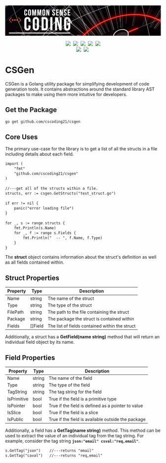 
<p align="center"><img src="https://github.com/cscoding21/cscoding/blob/main/assets/csc-banner.png?raw=true" width=728></p>

<p align="center">
    <a href="https://github.com/cscoding21/csgen"><img src="https://img.shields.io/badge/built_with-Go-29BEB0.svg?style=flat-square"></a>&nbsp;
    <a href="https://goreportcard.com/report/github.com/cscoding21/csgen"><img src="https://goreportcard.com/badge/github.com/cscoding21/csgen?style=flat-square"></a>&nbsp;
 <a href="https://pkg.go.dev/mod/github.com/cscoding21/csgen"><img src="https://pkg.go.dev/badge/mod/github.com/cscoding21/csgen"></a>&nbsp;
    <a href="https://github.com/cscoding21/csgen/" alt="Stars">
        <img src="https://img.shields.io/github/stars/cscoding21/csgen?color=0052FF&labelColor=090422" /></a>&nbsp;
    <a href="https://github.com/cscoding21/csgen/pulse" alt="Activity">
        <img src="https://img.shields.io/github/commit-activity/m/cscoding21/csgen?color=0052FF&labelColor=090422" /></a>
    <br />
    <!-- <a href="https://discord.gg/BjV88Bys" alt="Discord">
        <img src="https://img.shields.io/discord/1196192809120710779" /></a>&nbsp; -->
    <a href="https://www.youtube.com/@CommonSenseCoding-ge5dn" alt="YouTube">
        <img src="https://img.shields.io/badge/youtube-watch_videos-red.svg?color=0052FF&labelColor=090422&logo=youtube" /></a>&nbsp;
    <a href="https://twitter.com/cscoding21" alt="YouTube">
        <img src="https://img.shields.io/twitter/follow/cscoding21" /></a>&nbsp;
</p>


# CSGen
CSGen is a Golang utility package for simplifying development of code generation tools.  It contains abstractions around the standard library AST packages to make using them more intuitive for developers.

## Get the Package
    go get github.com/cscoding21/csgen

## Core Uses
The primary use-case for the library is to get a list of all the structs in a file including details about each field.

    
    import (
        "fmt"
        "github.com/cscoding21/csgen"
    )
    
    //---get all of the structs within a file.
    structs, err := csgen.GetStructs("test_struct.go")

    if err != nil {
        panic("error loading file")
    }

    for _, s := range structs {
        fmt.Println(s.Name)
        for _, f := range s.Fields {
            fmt.Println("  -- ", f.Name, f.Type)
        }
    } 

The __struct__ object contains information about the struct's definition as well as all fields contained within.

## Struct Properties
| Property | Type | Description |
| --- | --- | --- |
|Name|string|The name of the struct|
|Type|string|The type of the struct|
|FilePath|string|The path to the file containing the struct|
|Package|string|The package the struct is contained within|
|Fields|[]Field|The list of fields contained within the struct|

Additionally, a struct has a __GetField(name string)__ method that will return an individual field object by its name.

## Field Properties
| Property | Type | Description |
| --- | --- | --- |
|Name|string|The name of the field|
|Type|string|The type of the field|
|TagString|string|The tag string for the field|
|IsPrimitive|bool|True if the field is a primitive type|
|IsPointer|bool|True if the field is defined as a pointer to value|
|IsSlice|bool|True if the field is a slice|
|IsPublic|bool|True if the field is available outside the package|

Additionally, a field has a __GetTag(name string)__ method.  This method can be used to extract the value of an individual tag from the tag string.  For example, consider the tag string __`json:"email" csval:"req,email"`__.

    s.GetTag("json")    //---returns "email"
    s.GetTag("caval")   //---returns "req,email"






